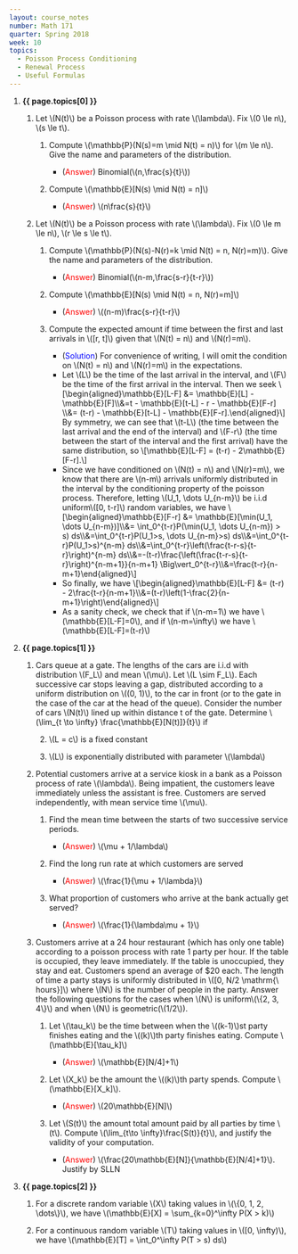 ```yaml
---
layout: course_notes
number: Math 171
quarter: Spring 2018
week: 10
topics:
  - Poisson Process Conditioning
  - Renewal Process
  - Useful Formulas
---
```


1. **{{ page.topics[0] }}**

    1. Let \\(N(t)\\) be a Poisson process with rate \\(\lambda\\). Fix \\(0 \le n\\), \\(s \le t\\).

        1. Compute \\(\mathbb{P}(N(s)=m \mid N(t) = n)\\) for \\(m \le n\\). Give the name and parameters of the distribution.

            * (<font color="red">Answer</font>) Binomial(\\(n,\frac{s}{t}\\))

        2. Compute \\(\mathbb{E}[N(s) \mid N(t) = n]\\)

            * (<font color="red">Answer</font>) \\(n\frac{s}{t}\\)

    2. Let \\(N(t)\\) be a Poisson process with rate \\(\lambda\\). Fix \\(0 \le m \le n\\), \\(r \le s \le t\\).

        1. Compute \\(\mathbb{P}(N(s)-N(r)=k \mid N(t) = n, N(r)=m)\\). Give the name and parameters of the distribution.

            * (<font color="red">Answer</font>) Binomial(\\(n-m,\frac{s-r}{t-r}\\))

        2. Compute \\(\mathbb{E}[N(s) \mid N(t) = n, N(r)=m]\\)

            * (<font color="red">Answer</font>) \\((n-m)\frac{s-r}{t-r}\\)

        3. Compute the expected amount if time between the first and last arrivals in \\([r, t]\\) given that \\(N(t) = n\\) and \\(N(r)=m\\).

            * (<font color="blue">Solution</font>) For convenience of writing, I will omit the condition on \\(N(t) = n\\) and \\(N(r)=m\\) in the expectations.
            * Let \\(L\\) be the time of the last arrival in the interval, and \\(F\\) be the time of the first arrival in the interval. Then we seek \\[\begin{aligned}\mathbb{E}[L-F] &= \mathbb{E}[L] - \mathbb{E}[F]\\\\&=t - \mathbb{E}[t-L] - r - \mathbb{E}[F-r] \\\\&= (t-r) - \mathbb{E}[t-L] - \mathbb{E}[F-r].\end{aligned}\\] By symmetry, we can see that \\(t-L\\) (the time between the last arrival and the end of the interval) and \\(F-r\\) (the time between the start of the interval and the first arrival) have the same distribution, so \\[\mathbb{E}[L-F] = (t-r) - 2\mathbb{E}[F-r].\\]
            * Since we have conditioned on \\(N(t) = n\\) and \\(N(r)=m\\), we know that there are \\(n-m\\) arrivals uniformly distributed in the interval by the conditioning property of the poisson process. Therefore, letting \\(U\_1, \dots U\_{n-m}\\) be i.i.d uniform\\([0, t-r]\\) random variables, we have \\[\begin{aligned}\mathbb{E}[F-r] &= \mathbb{E}[\min(U\_1, \dots U\_{n-m})]\\\\&= \int\_0^{t-r}P(\min(U\_1, \dots U\_{n-m}) > s) ds\\\\&=\int\_0^{t-r}P(U\_1>s, \dots U\_{n-m}>s) ds\\\\&=\int\_0^{t-r}P(U\_1>s)^{n-m} ds\\\\&=\int\_0^{t-r}\left(\frac{t-r-s}{t-r}\right)^{n-m} ds\\\\&=-(t-r)\frac{\left(\frac{t-r-s}{t-r}\right)^{n-m+1}}{n-m+1} \Big\vert\_0^{t-r}\\\\&=\frac{t-r}{n-m+1}\end{aligned}\\]
            * So finally, we have \\[\begin{aligned}\mathbb{E}[L-F] &= (t-r) - 2\frac{t-r}{n-m+1}\\\\&=(t-r)\left(1-\frac{2}{n-m+1}\right)\end{aligned}\\]
            * As a sanity check, we check that if \\(n-m=1\\) we have \\(\mathbb{E}[L-F]=0\\), and if \\(n-m=\infty\\) we have \\(\mathbb{E}[L-F]=(t-r)\\)

1. **{{ page.topics[1] }}**

    1. Cars queue at a gate. The lengths of the cars are i.i.d with distribution \\(F_L\\) and mean \\(\mu\\). Let \\(L \sim F_L\\). Each successive car stops leaving a gap, distributed according to a uniform distribution on \\((0, 1)\\), to the car in front (or to the gate in the case of the car at the head of the queue). Consider the number of cars \\(N(t)\\) lined up within distance t of the gate. Determine \\(\lim_{t \to \infty} \frac{\mathbb{E}[N(t)]}{t}\\) if 

        2. \\(L = c\\) is a fixed constant

        3. \\(L\\) is exponentially distributed with parameter \\(\lambda\\)

    2. Potential customers arrive at a service kiosk in a bank as a Poisson process of rate \\(\lambda\\). Being impatient, the customers leave immediately unless the assistant is free. Customers are served independently, with mean service time \\(\mu\\).

        1. Find the mean time between the starts of two successive service periods.

            * (<font color="red">Answer</font>) \\(\mu + 1/\lambda\\)

        2. Find the long run rate at which customers are served

            * (<font color="red">Answer</font>) \\(\frac{1}{\mu + 1/\lambda}\\)

        3. What proportion of customers who arrive at the bank actually get served?

            * (<font color="red">Answer</font>) \\(\frac{1}{\lambda\mu + 1}\\)

    3. Customers arrive at a 24 hour restaurant (which has only one table) according to a poisson process with rate 1 party per hour. If the table is occupied, they leave immediately. If the table is unoccupied, they stay and eat. Customers spend an average of $20 each. The length of time a party stays is uniformly distributed in \\([0, N/2 \mathrm{\ hours}]\\) where \\(N\\) is the number of people in the party. Answer the following questions for the cases when \\(N\\) is uniform\\(\\{2, 3, 4\\}\\) and when \\(N\\) is geometric(\\(1/2\\)).

        1. Let \\(\tau\_k\\) be the time between when the \\((k-1)\\)st party finishes eating and the \\((k)\\)th party finishes eating. Compute \\(\mathbb{E}[\tau_k]\\)

            * (<font color="red">Answer</font>) \\(\mathbb{E}[N/4]+1\\)

        2. Let \\(X\_k\\) be the amount the \\((k)\\)th party spends. Compute \\(\mathbb{E}[X_k]\\).

            * (<font color="red">Answer</font>) \\(20\mathbb{E}[N]\\)

        3. Let \\(S(t)\\) the amount total amount paid by all parties by time \\(t\\). Compute \\(\lim\_{t\to \infty}\frac{S(t)}{t}\\), and justify the validity of your computation.

            * (<font color="red">Answer</font>) \\(\frac{20\mathbb{E}[N]}{\mathbb{E}[N/4]+1}\\). Justify by SLLN

1. **{{ page.topics[2] }}**

    1. For a discrete random variable \\(X\\) taking values in \\(\\{0, 1, 2, \dots\\}\\), we have \\(\mathbb{E}[X] = \sum\_{k=0}^\infty P(X > k)\\)

    1. For a continuous random variable \\(T\\) taking values in \\([0, \infty)\\), we have \\(\mathbb{E}[T] = \int\_0^\infty P(T > s) ds\\)

